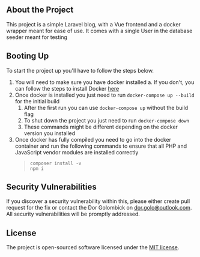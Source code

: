 


## About the Project
This project is a simple Laravel blog, with a Vue frontend and a docker wrapper meant for ease of use.
It comes with a single User in the database seeder meant for testing

## Booting Up
To start the project up you'll have to follow the steps below.

 1. You will need to make sure you have docker installed
	 a. If you don't, you can follow the steps to install Docker [here](https://docs.docker.com/get-docker/)
 2. Once docker is installed you just need to run ``docker-compose up --build`` for the initial build
     1. After the first run you can use ``docker-compose up`` without the build flag
	 2. To shut down the project you just need to run ``docker-compose down``
	 3. These commands might be different depending on the docker version you installed
 3. Once docker has fully compiled you need to go into the docker container and run the following commands to ensure that all PHP and JavaScript vendor modules are installed correctly
	 > ``composer install -v`` \
	 > ``npm i``
  

## Security Vulnerabilities

 
If you discover a security vulnerability within this, please either create pull request for the fix or contact the Dor Golombick on  [dor.golo@outlook.com](mailto:dor.golo@outlook.com). All security vulnerabilities will be promptly addressed.

  

## License

 The project is open-sourced software licensed under the [MIT license](https://opensource.org/licenses/MIT).
